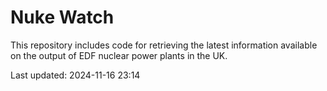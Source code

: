 # Nuke Watch

This repository includes code for retrieving the latest information available on the output of EDF nuclear power plants in the UK.

Last updated: 2024-11-16 23:14
